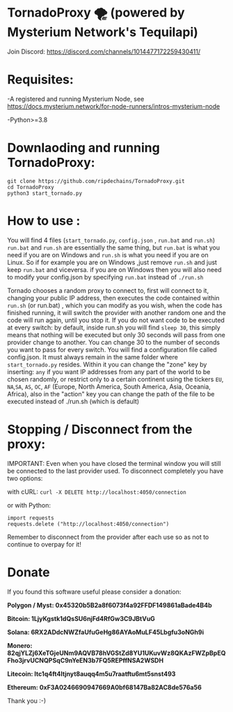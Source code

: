 # TornadoProxy 🌪️ (powered by Mysterium Network's Tequilapi)

 Join Discord: https://discord.com/channels/1014477172259430411/


# Requisites:
-A registered and running Mysterium Node, see https://docs.mysterium.network/for-node-runners/intros-mysterium-node

-Python>=3.8

# Downlaoding and running TornadoProxy:
```
git clone https://github.com/ripdechains/TornadoProxy.git
cd TornadoProxy
python3 start_tornado.py
```

# How to use :

You will find 4 files (```start_tornado.py```, ```config.json``` , ```run.bat``` and ```run.sh```)
 ```run.bat``` and ```run.sh``` are essentially the same thing, but ```run.bat``` is what you need if you are on Windows and ```run.sh``` is what you need if you are on Linux. So if for example you are on Windows ,just remove ```run.sh``` and just keep ```run.bat``` and viceversa. if you are on Windows then you will also need to modify your config.json by specifying ```run.bat``` instead of ```./run.sh```
 
Tornado chooses a random proxy to connect to, first will connect to it, changing your public IP address, then executes the code contained within ```run.sh``` (or run.bat) , which you can modify as you wish, when the code has finished running, it will switch the provider with another random one and the code will run again, until you stop it. If you do not want code to be executed at every switch: by default, inside run.sh you will find ```sleep 30```, this simply means that nothing will be executed but only 30 seconds will pass from one provider change to another. You can change 30 to the number of seconds you want to pass for every switch.
 You will find a configuration file called config.json. It must always remain in the same folder where ```start_tornado.py``` resides. Within it you can change the "zone" key by inserting: ```any``` if you want IP addresses from any part of the world to be chosen randomly, or restrict only to a certain continent using the tickers ```EU```, ```NA```,```SA```, ```AS```, ```OC```, ```AF``` (Europe, North America, South America, Asia, Oceania, Africa), also in the "action" key you can change the path of the file to be executed instead of ./run.sh (which is default)

# Stopping / Disconnect from the proxy:
IMPORTANT: Even when you have closed the terminal window you will still be connected to the last provider used. To disconnect completely you have two options:

with cURL:
```curl -X DELETE http://localhost:4050/connection```

or with Python:
```
import requests
requests.delete ("http://localhost:4050/connection")
```
Remember to disconnect from the provider after each use so as not to continue to overpay for it!



# Donate

If you found this software useful please consider a donation:

**Polygon / Myst: 0x45320b5B2a8f6073f4a92FFDF149861aBade4B4b**

**Bitcoin: 1LjyKgstk1dQsSU6njFd4RfGw3C9JBtVuG**

**Solana: 6RX2ADdcNWZfaUfuGeHg86AYAoMuLF45Lbgfu3oNGh9i**

**Monero: 82qjYLZj6XeTGjeUNm9AQVB78hVGStZd8YU1UKuvWz8QKAzFWZpBpEQFho3jrvUCNQPSqC9nYeEN3b7FQ5REPffNSA2WSDH**

**Litecoin: ltc1q4ft4ltjnyt8auqq4m5u7raatftu6mt5snst493**

**Ethereum: 0xF3A0246690947669A0bf68147Ba82AC8de576a56**

Thank you :-)

